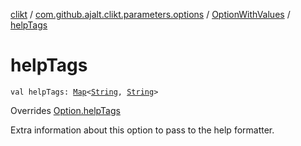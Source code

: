 [clikt](../../index.md) / [com.github.ajalt.clikt.parameters.options](../index.md) / [OptionWithValues](index.md) / [helpTags](./help-tags.md)

# helpTags

`val helpTags: `[`Map`](https://kotlinlang.org/api/latest/jvm/stdlib/kotlin.collections/-map/index.html)`<`[`String`](https://kotlinlang.org/api/latest/jvm/stdlib/kotlin/-string/index.html)`, `[`String`](https://kotlinlang.org/api/latest/jvm/stdlib/kotlin/-string/index.html)`>`

Overrides [Option.helpTags](../-option/help-tags.md)

Extra information about this option to pass to the help formatter.

